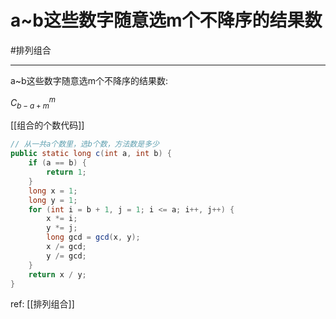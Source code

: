 # a~b这些数字随意选m个不降序的结果数

#排列组合

---

a~b这些数字随意选m个不降序的结果数:  

$C_{b-a+m}^m$

[[组合的个数代码]]

```java
// 从一共a个数里，选b个数，方法数是多少
public static long c(int a, int b) {
    if (a == b) {
        return 1;
    }
    long x = 1;
    long y = 1;
    for (int i = b + 1, j = 1; i <= a; i++, j++) {
        x *= i;
        y *= j;
        long gcd = gcd(x, y);
        x /= gcd;
        y /= gcd;
    }
    return x / y;
}
```

ref: [[排列组合]]